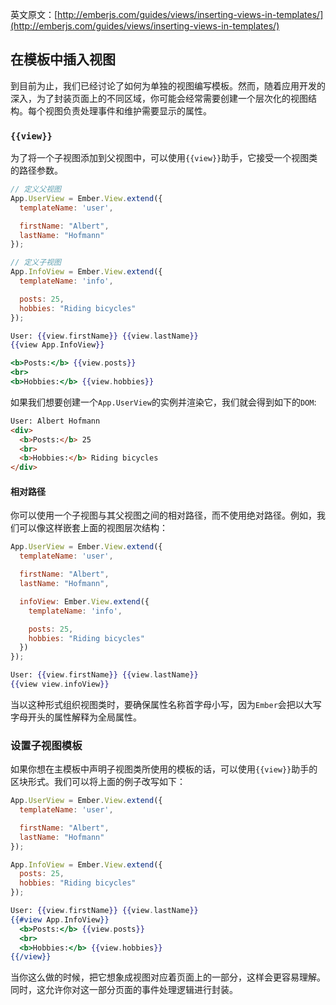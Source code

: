 英文原文：[http://emberjs.com/guides/views/inserting-views-in-templates/](http://emberjs.com/guides/views/inserting-views-in-templates/)

## 在模板中插入视图

到目前为止，我们已经讨论了如何为单独的视图编写模板。然而，随着应用开发的深入，为了封装页面上的不同区域，你可能会经常需要创建一个层次化的视图结构。每个视图负责处理事件和维护需要显示的属性。

### `{{view}}`

为了将一个子视图添加到父视图中，可以使用`{{view}}`助手，它接受一个视图类的路径参数。

```javascript
// 定义父视图
App.UserView = Ember.View.extend({
  templateName: 'user',

  firstName: "Albert",
  lastName: "Hofmann"
});

// 定义子视图
App.InfoView = Ember.View.extend({
  templateName: 'info',

  posts: 25,
  hobbies: "Riding bicycles"
});
```

```handlebars
User: {{view.firstName}} {{view.lastName}}
{{view App.InfoView}}
```

```handlebars
<b>Posts:</b> {{view.posts}}
<br>
<b>Hobbies:</b> {{view.hobbies}}
```

如果我们想要创建一个`App.UserView`的实例并渲染它，我们就会得到如下的`DOM`:

```html
User: Albert Hofmann
<div>
  <b>Posts:</b> 25
  <br>
  <b>Hobbies:</b> Riding bicycles
</div>
```

#### 相对路径

你可以使用一个子视图与其父视图之间的相对路径，而不使用绝对路径。例如，我们可以像这样嵌套上面的视图层次结构：

```javascript
App.UserView = Ember.View.extend({
  templateName: 'user',

  firstName: "Albert",
  lastName: "Hofmann",

  infoView: Ember.View.extend({
    templateName: 'info',

    posts: 25,
    hobbies: "Riding bicycles"
  })
});
```

```handlebars
User: {{view.firstName}} {{view.lastName}}
{{view view.infoView}}
```

当以这种形式组织视图类时，要确保属性名称首字母小写，因为`Ember`会把以大写字母开头的属性解释为全局属性。

### 设置子视图模板

如果你想在主模板中声明子视图类所使用的模板的话，可以使用`{{view}}`助手的区块形式。我们可以将上面的例子改写如下：

```javascript
App.UserView = Ember.View.extend({
  templateName: 'user',

  firstName: "Albert",
  lastName: "Hofmann"
});

App.InfoView = Ember.View.extend({
  posts: 25,
  hobbies: "Riding bicycles"
});
```

```handlebars
User: {{view.firstName}} {{view.lastName}}
{{#view App.InfoView}}
  <b>Posts:</b> {{view.posts}}
  <br>
  <b>Hobbies:</b> {{view.hobbies}}
{{/view}}
```

当你这么做的时候，把它想象成视图对应着页面上的一部分，这样会更容易理解。同时，这允许你对这一部分页面的事件处理逻辑进行封装。
